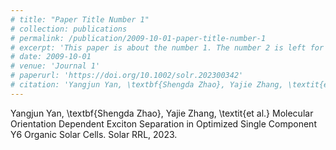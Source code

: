 ```yaml
---
# title: "Paper Title Number 1"
# collection: publications
# permalink: /publication/2009-10-01-paper-title-number-1
# excerpt: 'This paper is about the number 1. The number 2 is left for future work.'
# date: 2009-10-01
# venue: 'Journal 1'
# paperurl: 'https://doi.org/10.1002/solr.202300342'
# citation: 'Yangjun Yan, \textbf{Shengda Zhao}, Yajie Zhang, \textit{et al.} Molecular Orientation Dependent Exciton Separation in Optimized Single Component Y6 Organic Solar Cells. Solar RRL, 2023.'
---
```

<!-- This paper is about the number 1. The number 2 is left for future work. -->

<!-- [Download paper here](http://academicpages.github.io/files/paper1.pdf) -->

<!-- Recommended citation: Your Name, You. (2009). "Paper Title Number Yangjun Yan, \textbf{Shengda Zhao}, Yajie Zhang, \textit{et al.}  Recommended citation: Molecular Orientation Dependent Exciton Separation in Optimized Single Component Y6 Organic Solar Cells. Solar RRL, 2023. \href{https://doi.org/10.1002/solr.202300342}{DOI:10.1002/solr.202300342.} -->

Yangjun Yan, \textbf{Shengda Zhao}, Yajie Zhang, \textit{et al.} Molecular Orientation Dependent Exciton Separation in Optimized Single Component Y6 Organic Solar Cells. Solar RRL, 2023.